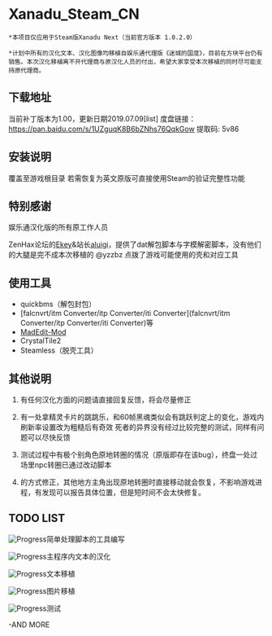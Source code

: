# Xanadu_Steam_CN

```
*本项目仅应用于Steam版Xanadu Next（当前官方版本 1.0.2.0）

*计划中所有的汉化文本、汉化图像均移植自娱乐通代理版《迷城的国度》，目前在方块平台仍有销售。本次汉化移植离不开代理商与原汉化人员的付出，希望大家享受本次移植的同时尽可能支持原代理商。

```



## 下载地址

当前补丁版本为1.00，更新日期2019.07.09[list]
度盘链接：https://pan.baidu.com/s/1UZguqK8B6bZNhs76QqkGow 提取码: 5v86 



## 安装说明

覆盖至游戏根目录
若需恢复为英文原版可直接使用Steam的验证完整性功能



## 特别感谢

娱乐通汉化版的所有原工作人员

ZenHax论坛的[Ekey](https://www.zenhax.com/viewtopic.php?f=9&t=3347&hilit=xanadu)&站长[aluigi](https://www.zenhax.com/viewtopic.php?f=9&t=11072)，提供了dat解包脚本与字模解密脚本，没有他们的大腿是完不成本次移植的
@yzzbz 点拨了游戏可能使用的壳和对应工具


## 使用工具

- quickbms（解包封包）
- [falcnvrt/itm Converter/itp Converter/iti Converter](falcnvrt/itm Converter/itp Converter/iti Converter)等
- [MadEdit-Mod](https://sourceforge.net/projects/madedit-mod/)
- CrystalTile2
- Steamless（脱壳工具）
  

## 其他说明

1. 
   有任何汉化方面的问题请直接回复反馈，将会尽量修正

2. 有一处拿精灵卡片的跳跳乐，和60帧黑魂类似会有跳跃判定上的变化，游戏内刷新率设置改为粗糙后有奇效
   死者的异界没有经过比较完整的测试，同样有问题可以尽快反馈

3. 测试过程中有极个别角色原地转圈的情况（原版即存在该bug），终盘一处过场里npc转圈已通过改动脚本

4. 的方式修正，其他地方主角出现原地转圈时直接移动就会恢复，不影响游戏进程，有发现可以报告具体位置，但是短时间不会太快修复。

   

## TODO LIST

![Progress](http://progressed.io/bar/100)简单处理脚本的工具编写

![Progress](http://progressed.io/bar/99)主程序内文本的汉化

![Progress](http://progressed.io/bar/100)文本移植

![Progress](http://progressed.io/bar/100)图片移植

![Progress](http://progressed.io/bar/85)测试

-AND MORE